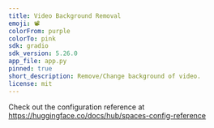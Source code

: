 ```yaml
---
title: Video Background Removal
emoji: 📽️
colorFrom: purple
colorTo: pink
sdk: gradio
sdk_version: 5.26.0
app_file: app.py
pinned: true
short_description: Remove/Change background of video.
license: mit
---
```


Check out the configuration reference at https://huggingface.co/docs/hub/spaces-config-reference